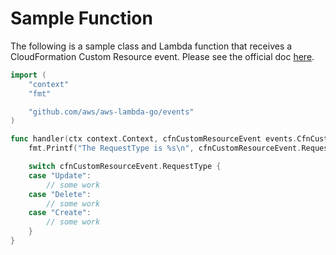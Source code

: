 # Sample Function

The following is a sample class and Lambda function that receives a CloudFormation Custom Resource event. Please see the official doc [here](https://docs.aws.amazon.com/AWSCloudFormation/latest/UserGuide/template-custom-resources.html).

```go
import (
	"context"
	"fmt"

	"github.com/aws/aws-lambda-go/events"
)

func handler(ctx context.Context, cfnCustomResourceEvent events.CfnCustomResource) {
	fmt.Printf("The RequestType is %s\n", cfnCustomResourceEvent.RequestType)

	switch cfnCustomResourceEvent.RequestType {
	case "Update":
        // some work
	case "Delete":
        // some work
	case "Create":
        // some work
	}
}
```

